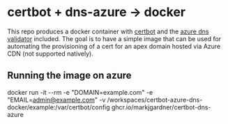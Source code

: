 # certbot + dns-azure -> docker
This repo produces a docker container with [certbot](certbot/certbot) and the [azure dns validator](terricain/certbot-dns-azure) included. The goal is to have a simple image that can be used for automating the provisioning of a cert for an apex domain hosted via Azure CDN (not supported natively).

## Running the image on azure
docker run -it --rm -e "DOMAIN=example.com" -e "EMAIL=admin@example.com" -v /workspaces/certbot-azure-dns-docker/example:/var/certbot/config ghcr.io/markjgardner/certbot-dns-azure